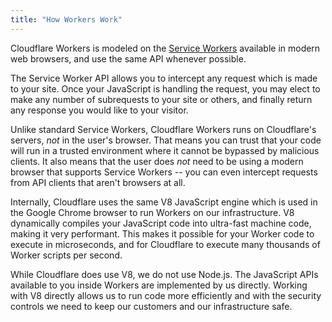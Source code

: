 ```yaml
---
title: "How Workers Work"
---
```


Cloudflare Workers is modeled on the [Service Workers](https://developer.mozilla.org/en-US/docs/Web/API/Service_Worker_API)
available in modern web browsers, and use the same API whenever possible.

The Service Worker API allows you to intercept any request which is made to your site.
Once your JavaScript is handling the request, you may elect to make any number of
subrequests to your site or others, and finally return any response you would like to
your visitor.

Unlike standard Service Workers, Cloudflare Workers runs on Cloudflare's servers, *not*
in the user's browser. That means you can trust that your code will run in a trusted
environment where it cannot be bypassed by malicious clients. It also means that the
user does *not* need to be using a modern browser that supports Service Workers --
you can even intercept requests from API clients that aren't browsers at all.

Internally, Cloudflare uses the same V8 JavaScript engine which is used in the Google
Chrome browser to run Workers on our infrastructure. V8 dynamically compiles your
JavaScript code into ultra-fast machine code, making it very performant. This makes it
possible for your Worker code to execute in microseconds, and for Cloudflare to
execute many thousands of Worker scripts per second.

While Cloudflare does use V8, we do not use Node.js. The JavaScript APIs available
to you inside Workers are implemented by us directly. Working with V8 directly allows
us to run code more efficiently and with the security controls we
need to keep our customers and our infrastructure safe.
